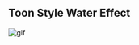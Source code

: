 Toon Style Water Effect
----------

![gif](https://i.pinimg.com/originals/89/9a/e7/899ae7fe237cfa784d538904b79f7564.gif)

